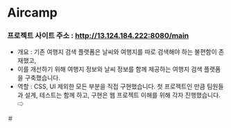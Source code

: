 # Aircamp
### 프로젝트 사이트 주소 : http://13.124.184.222:8080/main
- 개요 : 기존 여행지 검색 플랫폼은 날씨와 여행지를 따로 검색해야 하는 불편함이 존재했고,
- 이를 개선하기 위해 여행지 정보와 날씨 정보를 함께 제공하는 여행지 검색 플랫폼을 구축했습니다. 
- 역할 : CSS, UI 제외한 모든 부분을 직접 구현했습니다. 첫 프로젝트인 만큼 팀원들과 설계, 테스트는 함께 하고, 구현은 웹 프로젝트 이해를 위해 각자 진행했습니다.
⇨ 

＃
